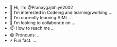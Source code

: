 - 👋 Hi, I’m @Pranaygajbhiye2002
- 👀 I’m interested in Codeing and learning/working ...
- 🌱 I’m currently learning AIML ...
- 💞️ I’m looking to collaborate on ...
- 📫 How to reach me ...
- 😄 Pronouns: ...
- ⚡ Fun fact: ...

<!---
Pranaygajbhiye2002/Pranaygajbhiye2002 is a ✨ special ✨ repository because its `README.md` (this file) appears on your GitHub profile.
You can click the Preview link to take a look at your changes.
--->
